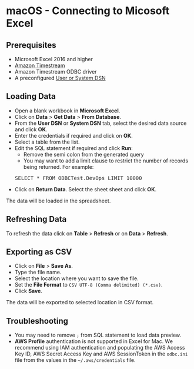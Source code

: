 #  macOS - Connecting to Micosoft Excel

## Prerequisites

* Microsoft Excel 2016 and higher
* [Amazon Timestream](https://aws.amazon.com/timestream/)
* Amazon Timestream ODBC driver
* A preconfigured [User or System DSN](mac_configure_dsn.md)

## Loading Data 

* Open a blank workbook in **Microsoft Excel**.
* Click on **Data** > **Get Data** > **From Database**.
* From the **User DSN** or **System DSN** tab, select the desired data source and click **OK**.
* Enter the credentials if required and click on **OK**.
* Select a table from the list. 
* Edit the SQL statement if required and click **Run**:
    * Remove the semi colon from the generated query
    * You may want to add a limit clause to restrict the number of records being returned. For example:
    <pre>SELECT * FROM ODBCTest.DevOps LIMIT 10000</pre>
* Click on **Return Data**. Select the sheet sheet and click **OK**.

The data will be loaded in the spreadsheet.

## Refreshing Data

To refresh the data click on **Table** > **Refresh** or on **Data** > **Refresh**.

## Exporting as CSV

* Click on **File** > **Save As**.
* Type the file name.
* Select the location where you want to save the file.
* Set the **File Format** to `CSV UTF-8 (Comma delimited) (*.csv)`.
* Click **Save**.

The data will be exported to selected location in CSV format.

## Troubleshooting

* You may need to remove `;` from SQL statement to load data preview.
* **AWS Profile** authentication is not supported in Excel for Mac. We recommend using IAM authentication and populating the AWS Access Key ID, AWS Secret Access Key and AWS SessionToken in the `odbc.ini` file from the values in the `~/.aws/credentials` file.
